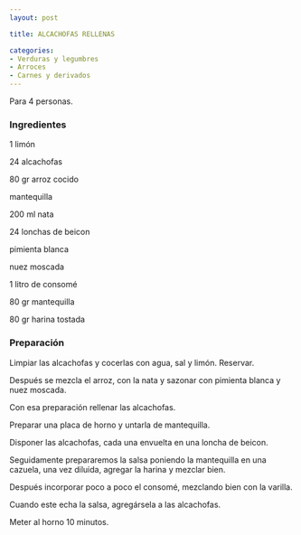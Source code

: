 ```yaml
---
layout: post

title: ALCACHOFAS RELLENAS

categories:
- Verduras y legumbres
- Arroces
- Carnes y derivados
---
```

Para 4 personas.

<h3>Ingredientes</h3>
1 limón

24 alcachofas

80 gr arroz cocido

mantequilla

200 ml nata

24 lonchas de beicon

pimienta blanca

nuez moscada

1 litro de consomé

80 gr mantequilla

80 gr harina tostada

<h3>Preparación</h3>
Limpiar las alcachofas y cocerlas con agua, sal y limón. Reservar.

Después se mezcla el arroz, con la nata y sazonar con pimienta blanca y nuez moscada.

Con esa preparación rellenar las alcachofas.

Preparar una placa de horno y untarla de mantequilla.

Disponer las alcachofas, cada una envuelta en una loncha de beicon.

Seguidamente prepararemos la salsa poniendo la mantequilla en una cazuela, una vez diluida, agregar la harina y mezclar bien.

Después incorporar poco a poco el consomé, mezclando bien con la varilla.

Cuando este echa la salsa, agregársela a las alcachofas.

Meter al horno 10 minutos.